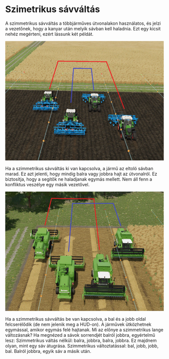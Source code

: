 # Szimetrikus sávváltás


A szimmetrikus sávváltás a többjárműves útvonalakon használatos, és jelzi a vezetőnek, hogy a kanyar után melyik sávban kell haladnia.
Ezt egy kicsit nehéz megérteni, ezért lássunk két példát.


![Image](/translation_data/regularchange_0_0_1020_765.png)


Ha a szimmetrikus sávváltás ki van kapcsolva, a jármű az eltoló sávban marad.
Ez azt jelenti, hogy mindig balra vagy jobbra hajt az útvonalról.
Ez biztosítja, hogy a segítők ne haladjanak egymás mellett.
Nem áll fenn a konfliktus veszélye egy másik vezetővel.


![Image](/translation_data/symetricchange_0_0_1020_765.png)


Ha a szimmetrikus sávváltás be van kapcsolva, a bal és a jobb oldal felcserélődik (de nem jelenik meg a HUD-on).
A járművek ütközhetnek egymással, amikor egymás felé hajtanak.
Mi az előnye a szimmetrikus lange változásnak?
Ha megnézed a sávok sorrendjét balról jobbra, egyértelmű lesz:
Szimmetrikus váltás nélkül: balra, jobbra, balra, jobbra. Ez majdnem olyan, mint egy sáv átugrása.
Szimmetrikus változtatással: bal, jobb, jobb, bal. Balról jobbra, egyik sáv a másik után.


